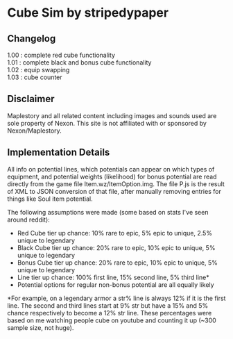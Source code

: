 # Cube Sim by stripedypaper

## Changelog

1.00 : complete red cube functionality  
1.01 : complete black and bonus cube functionality  
1.02 : equip swapping  
1.03 : cube counter

## Disclaimer

Maplestory and all related content including images and sounds used are sole property of Nexon. This site is not affiliated with or sponsored by Nexon/Maplestory.

## Implementation Details

All info on potential lines, which potentials can appear on which types of equipment, and potential weights (likelihood) for bonus potential are read directly from the game file Item.wz/ItemOption.img. The file P.js is the result of XML to JSON conversion of that file, after manually removing entries for things like Soul item potential.

The following assumptions were made (some based on stats I've seen around reddit):

- Red Cube tier up chance: 10% rare to epic, 5% epic to unique, 2.5% unique to legendary
- Black Cube tier up chance: 20% rare to epic, 10% epic to unique, 5% unique to legendary
- Bonus Cube tier up chance: 20% rare to epic, 10% epic to unique, 5% unique to legendary
- Line tier up chance: 100% first line, 15% second line, 5% third line*
- Potential options for regular non-bonus potential are all equally likely

*For example, on a legendary armor a str% line is always 12% if it is the first line. The second and third lines start at 9% str but have a 15% and 5% chance respectively to become a 12% str line. These percentages were based on me watching people cube on youtube and counting it up (~300 sample size, not huge).
